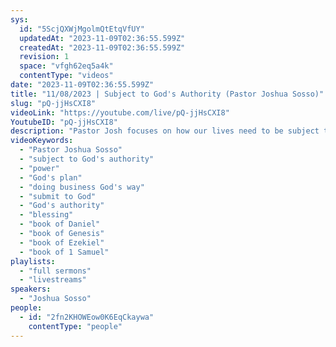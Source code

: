 ```yaml
---
sys:
  id: "5ScjQXWjMgolmQtEtqVfUY"
  updatedAt: "2023-11-09T02:36:55.599Z"
  createdAt: "2023-11-09T02:36:55.599Z"
  revision: 1
  space: "vfgh62eq5a4k"
  contentType: "videos"
date: "2023-11-09T02:36:55.599Z"
title: "11/08/2023 | Subject to God's Authority (Pastor Joshua Sosso)"
slug: "pQ-jjHsCXI8"
videoLink: "https://youtube.com/live/pQ-jjHsCXI8"
YoutubeID: "pQ-jjHsCXI8"
description: "Pastor Josh focuses on how our lives need to be subject to God's authority. In every area of our life, we need to consult God and ask him what is from him and what needs to be removed. We also need to apply God's authority to the way we do business. Like Pastor Josh said, in the future, there will be industries and ideas that we couldn't fathom today. We need to allow God to have his way in this world. God also has to guide us in being a leader because we can either bless or curse our followers by how we live our lives. We have to take this seriously and let God take authority of our life and there are no areas that are an exception. This sermon was delivered at Freedom Fellowship Church International in San Antonio, TX.\n"
videoKeywords:
  - "Pastor Joshua Sosso"
  - "subject to God's authority"
  - "power"
  - "God's plan"
  - "doing business God's way"
  - "submit to God"
  - "God's authority"
  - "blessing"
  - "book of Daniel"
  - "book of Genesis"
  - "book of Ezekiel"
  - "book of 1 Samuel"
playlists:
  - "full sermons"
  - "livestreams"
speakers:
  - "Joshua Sosso"
people:
  - id: "2fn2KHOWEow0K6EqCkaywa"
    contentType: "people"
---
```

